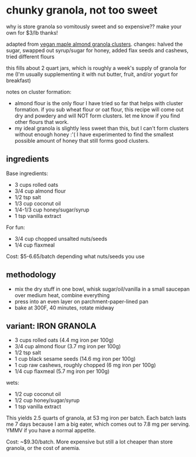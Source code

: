 # chunky granola, not too sweet

why is store granola so vomitously sweet and so expensive?? make your own for $3/lb thanks!

adapted from [vegan maple almond granola clusters](https://sallysbakingaddiction.com/maple-almond-granola-clusters-vegan/). 
changes: halved the sugar, swapped out syrup/sugar for honey, added flax seeds and cashews, tried different flours

this fills about 2 quart jars, which is roughly a week's supply of granola for me (I'm usually supplementing it with nut butter, fruit, and/or yogurt for breakfast)

notes on cluster formation:
- almond flour is the only flour I have tried so far that helps with cluster formation. if you sub wheat flour or oat flour, this recipe will come out dry and powdery and will NOT form clusters. let me know if you find other flours that work.
- my ideal granola is slightly less sweet than this, but I can't form clusters without enough honey :'( I have experimented to find the smallest possible amount of honey that still forms good clusters.

## ingredients
Base ingredients:
- 3 cups rolled oats
- 3/4 cup almond flour
- 1/2 tsp salt
- 1/3 cup coconut oil
- 1/4-1/3 cup honey/sugar/syrup
- 1 tsp vanilla extract

For fun:
- 3/4 cup chopped unsalted nuts/seeds
- 1/4 cup flaxmeal

Cost: $5-6.65/batch depending what nuts/seeds you use

## methodology
- mix the dry stuff in one bowl, whisk sugar/oil/vanilla in a small saucepan over medium heat, combine everything
- press into an even layer on parchment-paper-lined pan
- bake at 300F, 40 minutes, rotate midway

## variant: IRON GRANOLA
- 3 cups rolled oats (4.4 mg iron per 100g)
- 3/4 cup almond flour (3.7 mg iron per 100g)
- 1/2 tsp salt
- 1 cup black sesame seeds (14.6 mg iron per 100g)
- 1 cup raw cashews, roughly chopped (6 mg iron per 100g)
- 1/4 cup flaxmeal (5.7 mg iron per 100g)

wets:
- 1/2 cup coconut oil
- 1/2 cup honey/sugar/syrup
- 1 tsp vanilla extract

This yields 2.5 quarts of granola, at 53 mg iron per batch. Each batch lasts me 7 days because I am a big eater, which comes out to 7.8 mg per serving. YMMV if you have a normal appetite.

Cost: ~$9.30/batch. More expensive but still a lot cheaper than store granola, or the cost of anemia.
